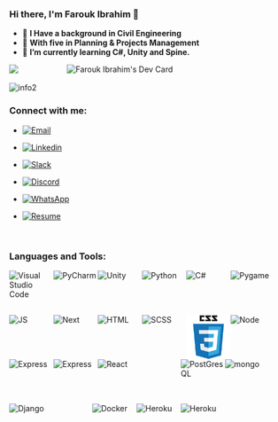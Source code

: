 ### Hi there, I'm Farouk Ibrahim 👋

<!--
**FaroukIbrahim-FII/FaroukIbrahim-FII** is a ✨ _special_ ✨ repository because its `README.md` (this file) appears on your GitHub profile.

Here are some ideas to get you started:
-->
- 👷 **I Have a background in Civil Engineering**
- 📅 **With five in Planning & Projects Management**
- 🌱 **I’m currently learning C#, Unity and Spine.**


![](https://visitor-badge.glitch.me/badge?page_id=FaroukIbrahim-FII)
<a href="https://app.daily.dev/Farouk"><img align="right" src="https://api.daily.dev/devcards/48489a8652f744c8963c73301b30326a.png?r=lzv" width="400" alt="Farouk Ibrahim's Dev Card"/></a>

<!-- [![Anurag's GitHub stats](https://github-readme-stats.vercel.app/api?username=FaroukIbrahim-FII)](https://github.com/anuraghazra/github-readme-stats) -->
![info2](https://github-readme-stats.vercel.app/api/top-langs/?username=FaroukIbrahim-FII&layout=compact)

### Connect with me:

* [![Email](https://img.shields.io/badge/-Email-purple?style=flat&logo=Yahoo&logoColor=white)](mailto:farouk94i@yahoo.com)

* [![Linkedin](https://img.shields.io/badge/-LinkedIn-blue?style=flat&logo=Linkedin&logoColor=white)](https://www.linkedin.com/in/faroukibrahim/)

* [![Slack](https://img.shields.io/badge/Slack-4A154B?style=flat&logo=slack&logoColor=white)](https://ltuc-asac.slack.com/team/U024VGEBA11)

* [![Discord](https://img.shields.io/badge/Discord-7289DA?style=flat&logo=discord&logoColor=white)](https://discordapp.com/users/7227/)

* [![WhatsApp](https://img.shields.io/badge/WhatsApp-25D366?style=flat&logo=whatsapp&logoColor=white)](https://wa.me/00962796914540)

* [![Resume](https://img.shields.io/badge/resume-blue?style=flat&logo=cv&logoColor=white)](https://drive.google.com/file/d/1u1AIWyf2vNhH_LeQmbWHfEgSNQIZo5JC/view?usp=sharing)
<br/>

### Languages and Tools:
<img align="left" alt="Visual Studio Code" width ="80px" height="80" src="https://cdn.icon-icons.com/icons2/2107/PNG/512/file_type_vscode_icon_130084.png" /><img align="left" alt="PyCharm" width ="80px" height="80" src="https://upload.wikimedia.org/wikipedia/commons/thumb/1/1d/PyCharm_Icon.svg/1200px-PyCharm_Icon.svg.png" /> <img align="left" alt="Unity" width ="80px" height="80" src="https://logos-download.com/wp-content/uploads/2019/11/Unity_Web_Player_Logo.png" /> <img align="left" alt="Python" width ="80px" height="80" src="https://qph.fs.quoracdn.net/main-qimg-27d25d3fd343a3d2e4384c7f0eeaf785" /> <img align="left" alt="C#" width ="80px" height="80" src="https://seeklogo.com/images/C/c-sharp-c-logo-02F17714BA-seeklogo.com.png" /><img align="left" alt="Pygame" width ="100px" height="80" src="https://upload.wikimedia.org/wikipedia/commons/a/a9/Pygame_logo.gif" /> <img align="left" alt="JS" width ="80px" height="80" src="https://upload.wikimedia.org/wikipedia/commons/thumb/9/99/Unofficial_JavaScript_logo_2.svg/2048px-Unofficial_JavaScript_logo_2.svg.png" /> <img align="left" alt="Next" width="80px" height="80" src="https://camo.githubusercontent.com/c457309037aabdce151cc0e197d6db98234a31636ef41f2cc1c339832fe20de3/68747470733a2f2f63646e2e61757468302e636f6d2f626c6f672f6c6f676f732f6e6578746a732d6c6f676f2e706e67" /> <img align="left" alt="HTML" width ="80px" height="80" src="https://upload.wikimedia.org/wikipedia/commons/thumb/6/61/HTML5_logo_and_wordmark.svg/512px-HTML5_logo_and_wordmark.svg.png" /><img align="left" src="https://upload.wikimedia.org/wikipedia/commons/thumb/9/96/Sass_Logo_Color.svg/1280px-Sass_Logo_Color.svg.png" alt="SCSS" width ="80px" height="80"/> <img align="left" src="https://raw.githubusercontent.com/devicons/devicon/master/icons/css3/css3-original-wordmark.svg" alt="css3" width="80" height="80"/> <img align="left" alt="Node" width ="80px" height="80" src="https://miro.medium.com/max/560/1*hAAm71eC0mIg3RIA6S4-DQ.png" /> <img align="left" alt="Express" width ="80px" height="80" src="https://expressjs.com/images/express-facebook-share.png" /><img align="left" alt="Express" width ="80px" height="80" src="https://cdn.icon-icons.com/icons2/2415/PNG/512/bootstrap_plain_wordmark_logo_icon_146620.png" /> <img align="left" alt="React" width="150px" src="https://northell.design/wp-content/uploads/2021/11/1pHsEux2h8wc3-yNCQNwz0A.jpeg" /><img align="left" src="https://www.unixmen.com/wp-content/uploads/2017/07/postgresql-logo.png" alt="PostGresQL" width ="80px" height="80"><img align="left" src="https://cdn.buttercms.com/6IOYf3uRJMGxcpXMTswN" alt="mongo" width ="80px" height="80"> <img align="left" src="https://soshace.com/wp-content/uploads/2021/01/879-png-3.png" alt="Django" width ="150px"> <img align="left" src="https://www.docker.com/sites/default/files/d8/2019-07/vertical-logo-monochromatic.png" alt="Docker" width ="80px" height="80"> <img src="https://logowik.com/content/uploads/images/heroku8748.jpg" alt="Heroku" width ="80px" height="80"> <img align="left" src="https://cms-assets.tutsplus.com/uploads/users/34/syllabuses/1160/preview_image/chartjs-tutsplus.jpg" alt="Heroku" width ="80px" height="80">



